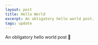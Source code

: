 ```yaml
---
layout: post
title: Hello World
excerpt: An obligatory hello world post.
tags: update
---
```


An obligatory hello world post 🌻